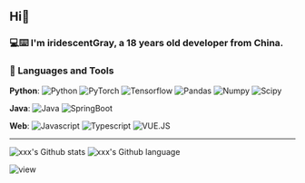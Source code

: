 ## Hi👋

### 💻:keyboard:  I'm iridescentGray, a 18 years old developer from China.

### 🔨 Languages and Tools

  **Python**:
  ![Python](https://img.shields.io/badge/-Python-black?style=flat&logo=python])
  ![PyTorch](https://img.shields.io/badge/-PyTorch-EE4C2C?style=flat&logo=PyTorch&logoColor=white])
  ![Tensorflow](https://img.shields.io/badge/-Tensorflow-gray?style=flat&logo=tensorflow])
  ![Pandas](https://img.shields.io/badge/-Pandas-150458?style=flat&logo=Pandas])
  ![Numpy](https://img.shields.io/badge/-Numpy-lightgray?style=flat&logo=Numpy&logoColor=white])
  ![Scipy](https://img.shields.io/badge/-Scipy-blue?style=flat&logo=Scipy&logoColor=white])

 **Java**: 
  ![Java](https://img.shields.io/badge/Java-orange?style=flat&logo=java&logoColor=white])
  ![SpringBoot](https://img.shields.io/badge/-Springboot-black?style=flat&logo=springboot])
  
  **Web**: 
  ![Javascript](https://img.shields.io/badge/-Javascript-orange?style=flat&logo=javascript)
  ![Typescript](https://img.shields.io/badge/-Typescript-orange?style=flat&logo=typescript)
  ![VUE.JS](https://img.shields.io/badge/-VUE.JS-orange?style=flat&logo=vue.js)


---
![xxx's Github stats](https://github-readme-stats.vercel.app/api/top-langs/?username=iridescentGray&hide=html&hide_title=true&hide_border=true&layout=compact&langs_count=6&exclude_repo=comp426,Redventures-Movie-Quotes&text_color=000&icon_color=fff&bg_color=0,52fa5a,4dfcff,c64dff&theme=graywhite)
![xxx's Github language](https://github-readme-stats.vercel.app/api?username=iridescentGray&hide_title=true&hide_border=true&layout=compact&langs_count=6&exclude_repo=comp426,Redventures-Movie-Quotes&text_color=000&icon_color=fff&bg_color=0,52fa5a,4dfcff,c64dff&theme=graywhite)

![view](https://komarev.com/ghpvc/?username=iridescentGray&color=blueviolet)




